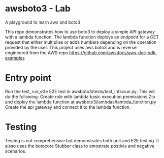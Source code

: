 # awsboto3 - Lab
A playground to learn aws and boto3

This repo demonstrates how to use boto3 to deploy a simple API gateway with a lambda function.
The lambda function deploys an endpoint for a GET request that either multiplies or adds numbers depending on the operation provided by the user.
This project uses aws boto3 and is reverse engineered from the AWS repo https://github.com/awsdocs/aws-doc-sdk-examples

# Entry point
Run the test_run_e2e E2E test in awsboto3/tests/test_infrarun.py. This will do the following:
Create role with lambda basic execution permissions
Zip and deploy the lambda function at awsboto3/lambdas/lambda_function.py
Create the api gateway and connect it to the lambda function.

# Testing
Testing is not comprehensive but demonstrates both unit and E2E testing. It alsso uses the botocore Stubber class to emostrate postivie and negative scenarios.



